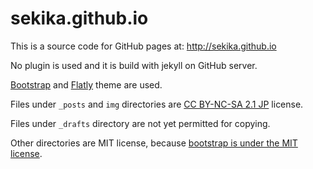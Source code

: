 # sekika.github.io
This is a source code for GitHub pages at: http://sekika.github.io

No plugin is used and it is build with jekyll on GitHub server.

[Bootstrap](http://builtwithbootstrap.com/) and [Flatly](http://bootswatch.com/flatly/) theme are used.

Files under ```_posts``` and ```img``` directories are [CC BY-NC-SA 2.1 JP](http://creativecommons.org/licenses/by-nc-sa/2.1/jp/deed.en) license.

Files under ```_drafts``` directory are not yet permitted for copying.

Other directories are MIT license, because [bootstrap is under the MIT license](https://github.com/twbs/bootstrap/blob/master/LICENSE).
